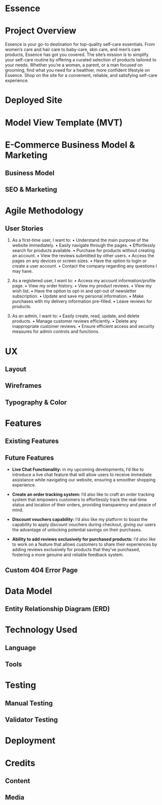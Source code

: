 # Essence

# Project Overview
Essence is your go-to destination for top-quality self-care essentials. From women’s care and hair care to baby-care, skin care, and men’s care products, Essence has got you covered. The site’s mission is to simplify your self-care routine by offering a curated selection of products tailored to your needs. Whether you’re a woman, a parent, or a man focused on grooming, find what you need for a healthier, more confident lifestyle on Essence. Shop on the site for a convenient, reliable, and satisfying self-care experience. 

# Deployed Site


# Model View Template (MVT)


# E-Commerce Business Model & Marketing

## Business Model


## SEO & Marketing


# Agile Methodology

## User Stories

1.	As a first-time user, I want to:
•	Understand the main purpose of the website immediately.
•	Easily navigate through the pages.
•	Effortlessly search for products available.
•	Purchase for products without creating an account.
•	View the reviews submitted by other users.
•	Access the pages on any devices or screen sizes. 
•	Have the option to login or create a user account.
•	Contact the company regarding any questions I may have.

2.	As a registered user, I want to:
•	Access my account information/profile page.
•	View my order history.
•	View my product reviews.
•	View my wish list.
•	Have the option to opt-in and opt-out of newsletter subscription. 
•	Update and save my personal information.
•	Make purchases with my delivery information pre-filled. 
•	Leave reviews for products.

3.	As an admin, I want to:
•	Easily create, read, update, and delete products.
•	Manage customer reviews efficiently.
•	Delete any inappropriate customer reviews.
•	Ensure efficient access and security measures for admin controls and functions.


# UX

## Layout


## Wireframes


## Typography & Color


# Features


## Existing Features


## Future Features

- **Live Chat Functionality:** in my upcoming developments, I’d like to introduce a live chat feature that will allow users to receive immediate assistance while navigating our website, ensuring a smoother shopping experience.

- **Create an order tracking system:** I’d also like to craft an order tracking system that empowers customers to effortlessly track the real-time status and location of their orders, providing transparency and peace of mind.

- **Discount vouchers capability:** I’d also like my platform to boast the capability to apply discount vouchers during checkout, giving our users the advantage of unlocking potential savings on their purchases.

- **Ability to add reviews exclusively for purchased products:** I’d also like to work on a feature that allows customers to share their experiences by adding reviews exclusively for products that they’ve purchased, fostering a more genuine and reliable feedback system.

## Custom 404 Error Page


# Data Model

## Entity Relationship Diagram (ERD)


# Technology Used 

## Language


## Tools

# Testing


## Manual Testing 


## Validator Testing


# Deployment


# Credits


## Content


## Media

